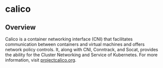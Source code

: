 # calico

## Overview

Calico is a container networking interface (CNI) that facilitates communication between containers and virtual machines and offers network policy controls. It, along with CNI, Conntrack, and Socat, provides the ability for the Cluster Networking and Service of Kubernetes. For more information, visit [projectcalico.org](https://www.tigera.io/project-calico/).